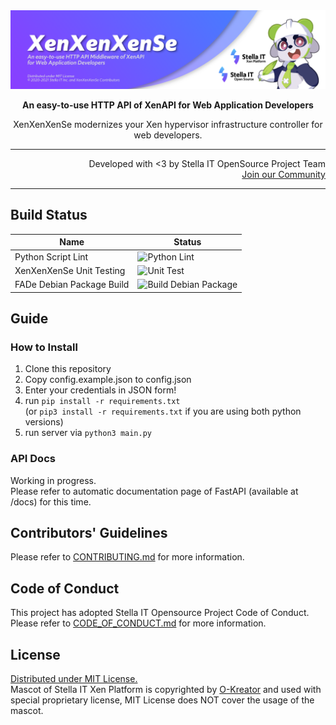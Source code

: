 <img src="demonstration/banner.png" alt="XenXenXenSe" />
<p align="center"><b>An easy-to-use HTTP API of XenAPI for Web Application Developers</b></p>
<p align="center">XenXenXenSe modernizes your Xen hypervisor infrastructure controller for web developers.</p>
<hr>
<p align="right">
   Developed with &lt;3 by Stella IT OpenSource Project Team<br>
   <a href="https://opensource.stella-it.com/discord/">Join our Community</a>
</p> 
<hr />

## Build Status
| Name                      | Status                                                                                                         |
|---------------------------|----------------------------------------------------------------------------------------------------------------|
| Python Script Lint        | ![Python Lint](https://github.com/Stella-IT/XenXenXenSe/workflows/Python%20Lint/badge.svg)                       |
| XenXenXenSe Unit Testing  | ![Unit Test](https://github.com/Stella-IT/XenXenXenSe/workflows/Unit%20Test/badge.svg)                         |
| FADe Debian Package Build | ![Build Debian Package](https://github.com/Stella-IT/XenXenXenSe/workflows/Build%20Debian%20Package/badge.svg) |
  
## Guide
### How to Install
1. Clone this repository
2. Copy config.example.json to config.json
3. Enter your credentials in JSON form!
4. run `pip install -r requirements.txt`  
   (or `pip3 install -r requirements.txt` if you are using both python versions)
5. run server via `python3 main.py`

### API Docs
Working in progress.  
Please refer to automatic documentation page of FastAPI (available at /docs) for this time.  

## Contributors' Guidelines
Please refer to [CONTRIBUTING.md](CONTRIBUTING.md) for more information.  

## Code of Conduct
This project has adopted Stella IT Opensource Project Code of Conduct.    
Please refer to [CODE_OF_CONDUCT.md](CODE_OF_CONDUCT.md) for more information.  

## License
[Distributed under MIT License.](LICENSE)  
Mascot of Stella IT Xen Platform is copyrighted by [O-Kreator](https://github.com/O-Kreator/) and used with special proprietary license, MIT License does NOT cover the usage of the mascot.  

